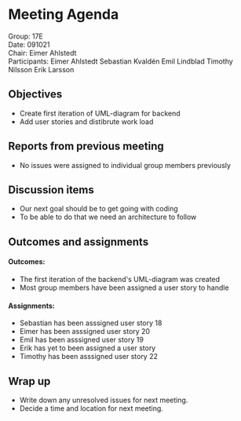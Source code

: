 # Meeting Agenda

Group: 
17E
\
Date: 
091021
\
Chair: 
Eimer Ahlstedt
\
Participants:
Eimer Ahlstedt
Sebastian Kvaldén
Emil Lindblad
Timothy Nilsson
Erik Larsson




## Objectives

- Create first iteration of UML-diagram for backend
- Add user stories and distibrute work load


## Reports from previous meeting

- No issues were assigned to individual group members previously


## Discussion items

- Our next goal should be to get going with coding
- To be able to do that we need an architecture to follow


## Outcomes and assignments

#### Outcomes:

- The first iteration of the backend's UML-diagram was created
- Most group members have been assigned a user story to handle

#### Assignments:
- Sebastian has been asssigned user story 18
- Eimer has been asssigned user story 20
- Emil has been asssigned user story 19
- Erik has yet to been assigned a user story
- Timothy has been asssigned user story 22

## Wrap up

- Write down any unresolved issues for next meeting.
- Decide a time and location for next meeting.
